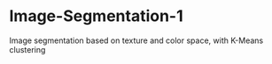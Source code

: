 # Image-Segmentation-1
Image segmentation based on texture and color space, with K-Means clustering
